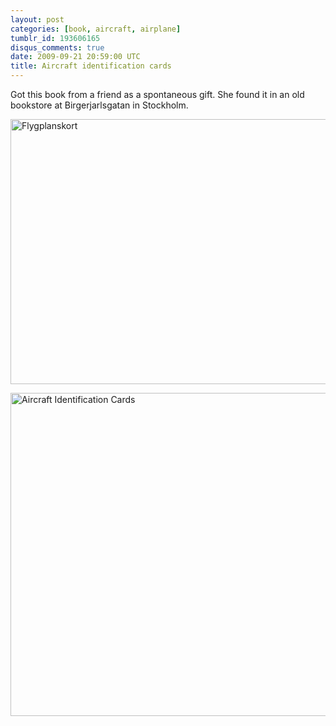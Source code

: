 ```yaml
---
layout: post
categories: [book, aircraft, airplane]
tumblr_id: 193606165
disqus_comments: true
date: 2009-09-21 20:59:00 UTC
title: Aircraft identification cards
---
```


Got this book from a friend as a spontaneous gift. She found it in an old bookstore at Birgerjarlsgatan in Stockholm.

<a href="http://www.flickr.com/photos/rsms/3941749933/sizes/l/" title="Flygplanskort by Rsms, on Flickr"><img src="http://farm3.static.flickr.com/2648/3941749933_b9af31ecba_z.jpg" width="640" height="424" alt="Flygplanskort" /></a>

<a href="http://www.flickr.com/photos/rsms/3942528526/sizes/l/" title="Aircraft Identification Cards by Rsms, on Flickr"><img src="http://farm3.static.flickr.com/2494/3942528526_19826cf0da_z.jpg" width="640" height="517" alt="Aircraft Identification Cards" /></a>